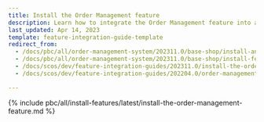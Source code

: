 ```yaml
---
title: Install the Order Management feature
description: Learn how to integrate the Order Management feature into a Spryker project.
last_updated: Apr 14, 2023
template: feature-integration-guide-template
redirect_from:
  - /docs/pbc/all/order-management-system/202311.0/base-shop/install-and-update/install-features/install-the-quick-add-to-cart-non-splittable-products-feature.html
  - /docs/pbc/all/order-management-system/202311.0/base-shop/install-features/install-the-order-management-feature.html
  - /docs/scos/dev/feature-integration-guides/202311.0/install-the-order-management-feature.html
  - /docs/scos/dev/feature-integration-guides/202204.0/order-management-feature-integration.html

---
```


{% include pbc/all/install-features/latest/install-the-order-management-feature.md %} <!-- To edit, see /_includes/pbc/all/install-features/202410.0/install-the-order-management-feature.md -->